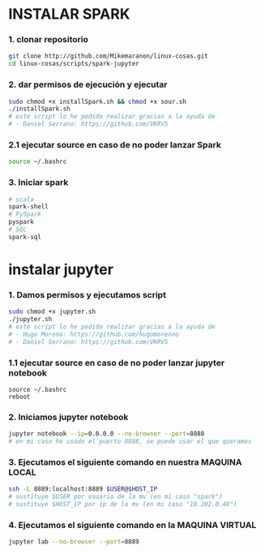 # INSTALAR SPARK
### 1. clonar repositorio
``` bash
git clone http://github.com/Mikemaranon/linux-cosas.git
cd linux-cosas/scripts/spark-jupyter
```
### 2. dar permisos de ejecución y ejecutar
``` bash
sudo chmod +x installSpark.sh && chmod +x sour.sh
./installSpark.sh
# este script lo he podido realizar gracias a la ayuda de
# - Daniel Serrano: https://github.com/VKRVS
```
### 2.1 ejecutar source en caso de no poder lanzar Spark
``` bash
source ~/.bashrc
```
### 3. Iniciar spark
``` bash
# scala
spark-shell
# PySpark
pyspark
# SQL
spark-sql
```
# instalar jupyter
### 1. Damos permisos y ejecutamos script
``` bash
sudo chmod +x jupyter.sh
./jupyter.sh
# este script lo he podido realizar gracias a la ayuda de
# - Hugo Moreno: https://github.com/hugomorenoo
# - Daniel Serrano: https://github.com/VKRVS
```
### 1.1 ejecutar source en caso de no poder lanzar jupyter notebook
``` bash, luego reiniciamos
source ~/.bashrc
reboot
```
### 2. Iniciamos jupyter notebook
``` bash
jupyter notebook --ip=0.0.0.0 --no-browser --port=8888
# en mi caso he usado el puerto 8888, se puede usar el que queramos
```
### 3. Ejecutamos el siguiente comando en nuestra MAQUINA LOCAL
``` bash
ssh -L 8889:localhost:8889 $USER@$HOST_IP
# sustituye $USER por usuario de la mv (en mi caso "spark")
# sustituye $HOST_IP por ip de la mv (en mi caso "10.202.0.48")
```
### 4. Ejecutamos el siguiente comando en la MAQUINA VIRTUAL
``` bash
jupyter lab --no-browser --port=8889
```
